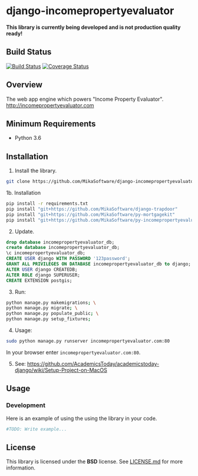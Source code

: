 # django-incomepropertyevaluator
**This library is currently being developed and is not production quality ready!**

## Build Status
[![Build Status](https://travis-ci.org/MikaSoftware/django-incomepropertyevaluator.svg?branch=master)](https://travis-ci.org/MikaSoftware/django-incomepropertyevaluator)
[![Coverage Status](https://coveralls.io/repos/github/MikaSoftware/django-incomepropertyevaluator/badge.svg?branch=master)](https://coveralls.io/github/MikaSoftware/django-incomepropertyevaluator?branch=master)

## Overview
The web app engine which powers "Income Property Evaluator". http://incomepropertyevaluator.com

## Minimum Requirements
* Python 3.6

## Installation
1. Install the library.

  ```bash
  git clone https://github.com/MikaSoftware/django-incomepropertyevaluator.git
  ```

1b. Installation

  ```bash
  pip install -r requirements.txt
  pip install "git+https://github.com/MikaSoftware/django-trapdoor"
  pip install "git+https://github.com/MikaSoftware/py-mortgagekit"
  pip install "git+https://github.com/MikaSoftware/py-incomepropertyevaluatorkit"
  ```

2. Update.

  ```sql
  drop database incomepropertyevaluator_db;
  create database incomepropertyevaluator_db;
  \c incomepropertyevaluator_db;
  CREATE USER django WITH PASSWORD '123password';
  GRANT ALL PRIVILEGES ON DATABASE incomepropertyevaluator_db to django;
  ALTER USER django CREATEDB;
  ALTER ROLE django SUPERUSER;
  CREATE EXTENSION postgis;
  ```

3. Run:

  ```bash
  python manage.py makemigrations; \
  python manage.py migrate; \
  python manage.py populate_public; \
  python manage.py setup_fixtures;
  ```

4. Usage:

  ```bash
  sudo python manage.py runserver incomepropertyevaluator.com:80
  ```

In your browser enter ``incomepropertyevaluator.com:80``.

 5. See: https://github.com/AcademicsToday/academicstoday-django/wiki/Setup-Project-on-MacOS


## Usage
### Development
Here is an example of using the using the library in your code.

  ```python
  #TODO: Write example...
  ```

## License
This library is licensed under the **BSD** license. See [LICENSE.md](LICENSE.md) for more information.
